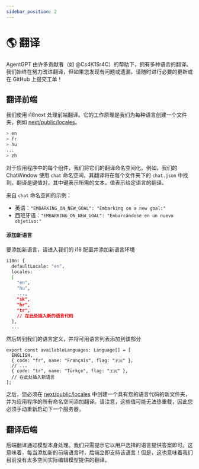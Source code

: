 ```yaml
---
sidebar_position: 2
---
```


# 🌎 翻译

AgentGPT 由许多贡献者（如 @Cs4K1Sr4C）的帮助下，拥有多种语言的翻译。我们始终在努力改进翻译，但如果您发现有问题或遗漏，请随时进行必要的更新或在 GitHub 上提交工单！

## 翻译前端

我们使用 i18next 处理前端翻译。它的工作原理是我们为每种语言创建一个文件夹，例如 [next/public/locales](https://github.com/reworkd/AgentGPT/tree/main/next/public/locales)。

```bash title="next/public/locales"
> en
> fr
> hu
...
> zh
```

对于应用程序中的每个组件，我们将它们的翻译命名空间化。例如，我们的 ChatWindow 使用 `chat` 命名空间，其翻译将在每个文件夹下的 `chat.json` 中找到。翻译是键值对，其中键表示所需的文本，值表示给定语言的翻译。

来自 `chat` 命名空间的示例：

- 英语：`"EMBARKING_ON_NEW_GOAL": "Embarking on a new goal:"`
- 西班牙语：`"EMBARKING_ON_NEW_GOAL": "Embarcándose en un nuevo objetivo:"`

#### 添加新语言

要添加新语言，请进入我们的 i18 配置并添加新语言环境

```bash title="next/next-i18next.config.js"
i18n: {
  defaultLocale: "en",
  locales:
  [
    "en",
    "hu",
    ...,
    "sk",
    "hr",
    "tr",
    // 在此处插入新的语言代码
  ],
  ...
```

然后转到我们的语言定义，并将可用语言列表添加到该部分

```tsx title="next/src/utils/languages.ts"
export const availableLanguages: Language[] = [
  ENGLISH,
  { code: "fr", name: "Français", flag: "🇫🇷" },
  // ...
  { code: "tr", name: "Türkçe", flag: "🇹🇷" },
  // 在此处插入新语言
];
```

之后，您必须在 [next/public/locales](https://github.com/reworkd/AgentGPT/tree/main/next/public/locales) 中创建一个具有您的语言代码的新文件夹，并为应用程序的所有命名空间添加翻译。请注意，这些值可能无法热重载，因此您必须手动重新启动下一个服务器。

## 翻译后端

后端翻译通过模型本身处理。我们只需提示它以用户选择的语言提供答案即可。这意味着，每当添加新的前端语言时，后端立即支持该语言！但是，这也意味着我们目前没有太多空间实际编辑模型提供的翻译。

